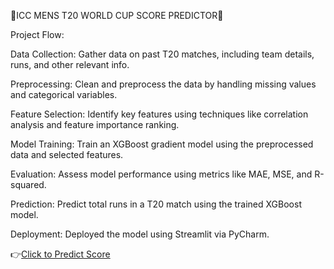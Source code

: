 🏏ICC MENS T20 WORLD CUP SCORE PREDICTOR🏏

Project Flow:

Data Collection: Gather data on past T20 matches, including team details, runs, and other relevant info.

Preprocessing: Clean and preprocess the data by handling missing values and categorical variables.

Feature Selection: Identify key features using techniques like correlation analysis and feature importance ranking.

Model Training: Train an XGBoost gradient model using the preprocessed data and selected features.

Evaluation: Assess model performance using metrics like MAE, MSE, and R-squared.

Prediction: Predict total runs in a T20 match using the trained XGBoost model.

Deployment: Deployed the model using Streamlit via PyCharm.

👉[Click to Predict Score]([http://localhost:8501/](https://predictscore.streamlit.app/)) 
